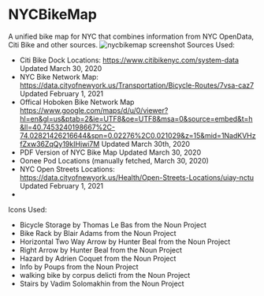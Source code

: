# NYCBikeMap
A unified bike map for NYC that combines information from NYC OpenData, Citi Bike and other sources.
![nycbikemap screenshot](https://raw.githubusercontent.com/todd-lm/nycbikemap/master/nycbikemap%20render.png "NYC Bike Map")
Sources Used:
* Citi Bike Dock Locations: https://www.citibikenyc.com/system-data Updated March 30, 2020
* NYC Bike Network Map: https://data.cityofnewyork.us/Transportation/Bicycle-Routes/7vsa-caz7 Updated February 1, 2021
* Offical Hoboken Bike Network Map https://www.google.com/maps/d/u/0/viewer?hl=en&gl=us&ptab=2&ie=UTF8&oe=UTF8&msa=0&source=embed&t=h&ll=40.7453240198667%2C-74.02821426216644&spn=0.02276%2C0.021029&z=15&mid=1NadKVHzfZxw36ZqQy19kIHjwi7M Updated March 30th, 2020
* PDF Version of NYC Bike Map Updated March 30, 2020
* Oonee Pod Locations (manually fetched, March 30, 2020)
* NYC Open Streets Locations: https://data.cityofnewyork.us/Health/Open-Streets-Locations/uiay-nctu Updated February 1, 2021
*

Icons Used:
* Bicycle Storage by Thomas Le Bas from the Noun Project
* Bike Rack by Blair Adams from the Noun Project
* Horizontal Two Way Arrow by Hunter Beal from the Noun Project
* Right Arrow by Hunter Beal from the Noun Project
* Hazard by Adrien Coquet from the Noun Project
* Info by Poups from the Noun Project
* walking bike by corpus delicti from the Noun Project
* Stairs by Vadim Solomakhin from the Noun Project
